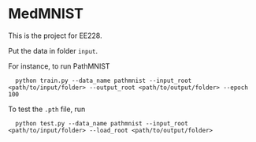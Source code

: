 # MedMNIST 

  This is the project for EE228.

  Put the data in folder `input`.
  
  For instance, to run PathMNIST
  
      python train.py --data_name pathmnist --input_root <path/to/input/folder> --output_root <path/to/output/folder> --epoch 100 
  
  To test the `.pth` file, run

      python test.py --data_name pathmnist --input_root <path/to/input/folder> --load_root <path/to/output/folder>  



